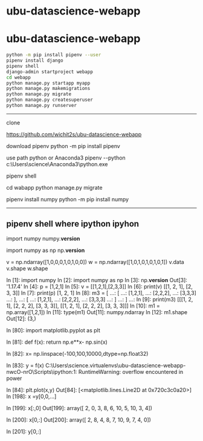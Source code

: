 # ubu-datascience-webapp

# ubu-datascience-webapp

```sh
python -m pip install pipenv --user
pipenv install django
pipenv shell
django-admin startproject webapp
cd webapp
python manage.py startapp myapp
python manage.py makemigrations
python manage.py migrate
python manage.py createsuperuser
python manage.py runserver
```


-------------------------------------------------------------------------------

clone 

https://github.com/wichit2s/ubu-datascience-webapp

download pipenv
python -m pip install pipenv


use path python or Anaconda3
pipenv --python c:\Users\science\Anaconda3\python.exe

pipenv shell


cd wabapp 
python manage.py migrate

pipenv install numpy
python -m pip install numpy

---------------------------------
pipenv shell 
where ipython
ipyhon 
---------------------------------
import numpy 
numpy.__version__

import numpy as np
np.__version__

v = np.ndarray([1,0,0,0,1,0,1,0,0])
w = np.ndarray([1,0,1,0,1,0,1,0,1])
v.data
v.shape
w.shape


In [1]: import numpy
In [2]: import numpy as np
In [3]: np.__version__
Out[3]: '1.17.4'
In [4]: p = [1,2,1]
In [5]: v = [[1,2,1],[2,3,3]]
In [6]: print(v)
[[1, 2, 1], [2, 3, 3]]
In [7]: print(p)
[1, 2, 1]
In [8]: m3 = [
   ...:   [
   ...:     [1,2,1],
   ...:     [2,2,2],
   ...:     [3,3,3]
   ...:   ],
   ...:   [
   ...:     [1,2,1],
   ...:     [2,2,2],
   ...:     [3,3,3]
   ...:   ]
   ...: ]
   ...: 
In [9]: print(m3)
[[[1, 2, 1], [2, 2, 2], [3, 3, 3]], [[1, 2, 1], [2, 2, 2], [3, 3, 3]]]
In [10]: m1 = np.array([1,2,1])
In [11]: type(m1)
Out[11]: numpy.ndarray
In [12]: m1.shape
Out[12]: (3,)


In [80]: import matplotlib.pyplot as plt

In [81]: def f(x): return np.e**x- np.sin(x)

In [82]: x= np.linspace(-100,100,10000,dtype=np.float32)

In [83]: y = f(x)
C:\Users\science\.virtualenvs\ubu-datascience-webapp-nwcO-nrO\Scripts\ipython:1: RuntimeWarning: overflow encountered in power

In [84]: plt.plot(x,y)
Out[84]: [<matplotlib.lines.Line2D at 0x720c3c0a20>]
In [198]: x =y[0,0,...]

In [199]: x[:,0]
Out[199]: array([ 2,  0,  3,  8,  6, 10,  5, 10,  3,  4])

In [200]: x[0,:]
Out[200]: array([ 2,  8,  4,  8,  7, 10,  9,  7,  4,  0])

In [201]: y[0,:]
